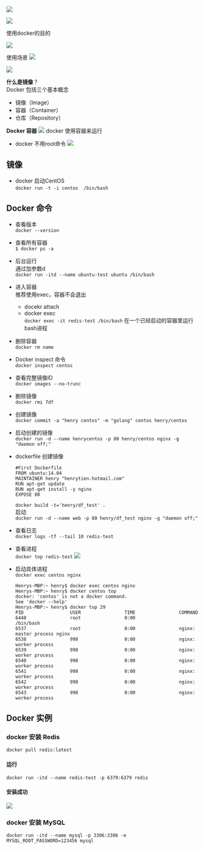 
![](./images/docker.png)


![](./images/linux_vs_docker.png)

使用docker的目的

![](./images/docker_target.png)

使用场景
![](./images/usage.png)

![](./images/docker_parts.png)


**什么是镜像**？  
Docker 包括三个基本概念
* 镜像（Image）
* 容器（Container）
* 仓库（Repository）

**Docker 容器**
![](./images/docker_work.png)
docker 使用容器来运行
- docker 不用root命令
![](./images/noroot.png)


## 镜像
- docker 启动CentOS  
`docker run -t -i centos  /bin/bash`

## Docker 命令
- 查看版本  
`docker --version`

- 查看所有容器  
`$ docker ps -a`

- 后台运行  
通过加参数d  
`docker run -itd --name ubuntu-test ubuntu /bin/bash`
- 进入容器  
推荐使用exec，容器不会退出
    - docekr attach
    - docker exec  
    `docker exec -it redis-test /bin/bash` 在一个已经启动的容器里运行bash进程 
- 删除容器  
`docker rm name`  
- Docker inspect 命令  
`docker inspect centos`

- 查看完整镜像ID  
`docker images --no-trunc`

- 删除镜像  
`docker rmi 7df` 

- 创建镜像   
`docker commit -a "henry centos" -m "golang" centos henry/centos`

- 启动创建的镜像  
`docker run -d --name henrycentos -p 80 henry/centos nginx -g "daemon off;"`

- dockerfile 创建镜像  
    ```shell
    #First Dockerfile
    FROM ubuntu:14.04
    MAINTAINER henry "henrytien.hotmail.com"
    RUN apt-get update
    RUN apt-get install -y nginx
    EXPOSE 80
    ```
    `docker build -t='henry/df_test' .`  
    启动  
    `docker run -d --name web -p 80 henry/df_test nginx -g "daemon off;"`

- 查看日志  
`docker logs -tf --tail 10 redis-test`
- 查看进程  
`docker top redis-test`
![](./images/docker_top.png)
- 启动具体进程  
`docker exec centos nginx`
    ```shell
    Henrys-MBP:~ henry$ docker exec centos nginx
    Henrys-MBP:~ henry$ docker centos top
    docker: 'centos' is not a docker command.
    See 'docker --help'
    Henrys-MBP:~ henry$ docker top 29
    PID                 USER                TIME                COMMAND
    6448                root                0:00                /bin/bash
    6537                root                0:00                nginx: master process nginx
    6538                998                 0:00                nginx: worker process
    6539                998                 0:00                nginx: worker process
    6540                998                 0:00                nginx: worker process
    6541                998                 0:00                nginx: worker process
    6542                998                 0:00                nginx: worker process
    6543                998                 0:00                nginx: worker process

    ```
## Docker 实例
### docker 安装 Redis  
`docker pull redis:latest`

#### 运行
`docker run -itd --name redis-test -p 6379:6379 redis`

#### 安装成功
![](./images/docker_redis.png)

### docker 安装 MySQL
`docker run -itd --name mysql -p 3306:3306 -e MYSQL_ROOT_PASSWORD=123456 mysql`
